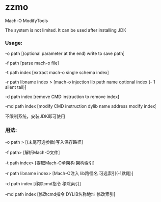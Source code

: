 # zzmo
Mach-O ModifyTools

The system is not limited. It can be used after installing JDK
### Usage:
-o path [(optional parameter at the end) write to save path]

-f path [parse mach-o file]

-t path index [extract mach-o single schema index]

-r path libname index > [mach-o injection lib path name optional index (- 1 silent tail)]

-d path index [remove CMD instruction to remove index]

-md path index [modify CMD instruction dylib name address modify index]

不限制系统，安装JDK即可使用
### 用法:
-o path > [(末尾可选参数)写入保存路径]

-f path> [解析Mach-O文件]

-t path index> [提取Mach-O单架构 架构索引]

-r path libname index> [Mach-O注入 lib路径名 可选索引(-1默尾)]

-d path index [移除cmd指令 移除索引]

-md path index [修改cmd指令 DYLIB名称地址 修改索引]
